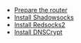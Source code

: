 * [Prepare the router](router.md)
* [Install Shadowsocks](shadowsocks.md)
* [Install Redsocks2](redsocks.md)
* [Install DNSCrypt](dnscrypt.md)
